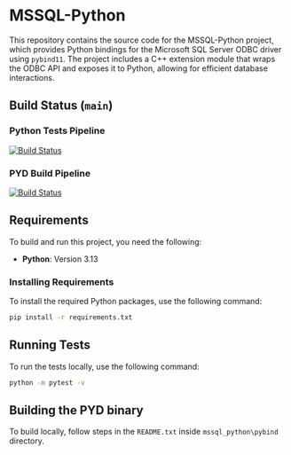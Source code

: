 # MSSQL-Python

This repository contains the source code for the MSSQL-Python project, which provides Python bindings for the Microsoft SQL Server ODBC driver using `pybind11`. The project includes a C++ extension module that wraps the ODBC API and exposes it to Python, allowing for efficient database interactions.

## Build Status (`main`)

### Python Tests Pipeline
[![Build Status](https://sqlclientdrivers.visualstudio.com/mssql-python/_apis/build/status%2FPython%20Tests?branchName=main)](https://sqlclientdrivers.visualstudio.com/mssql-python/_build/latest?definitionId=2024&branchName=main)

### PYD Build Pipeline
[![Build Status](https://sqlclientdrivers.visualstudio.com/mssql-python/_apis/build/status%2FBuild%20DDBC%20Bindings%20PYD?branchName=main)](https://sqlclientdrivers.visualstudio.com/mssql-python/_build/latest?definitionId=2041&branchName=main)

## Requirements

To build and run this project, you need the following:

- **Python**: Version 3.13

### Installing Requirements

To install the required Python packages, use the following command:

```sh
pip install -r requirements.txt
```

## Running Tests

To run the tests locally, use the following command:

```sh
python -m pytest -v
```

## Building the PYD binary

To build locally, follow steps in the `README.txt` inside `mssql_python\pybind` directory.